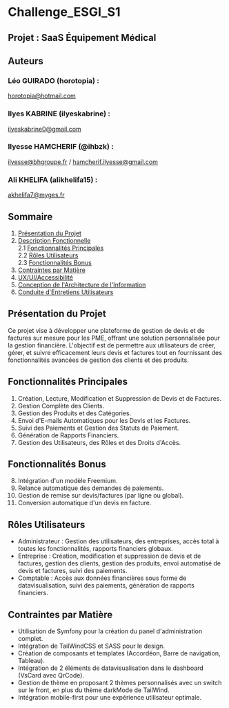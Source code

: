 # Challenge_ESGI_S1
## Projet : SaaS Équipement Médical  

## Auteurs
### Léo GUIRADO (horotopia) : 
horotopia@hotmail.com
### Ilyes KABRINE (ilyeskabrine) : 
ilyeskabrine0@gmail.com  
### Ilyesse HAMCHERIF (@ihbzk) : 
ilyesse@bhgroupe.fr / hamcherif.ilyesse@gmail.com
### Ali KHELIFA (alikhelifa15) : 
akhelifa7@myges.fr

## Sommaire
1. [Présentation du Projet](#présentation-du-projet)
2. [Description Fonctionnelle](#description-fonctionnelle)  
    2.1 [Fonctionnalités Principales](#fonctionnalités-principales)  
    2.2 [Rôles Utilisateurs](#rôles-utilisateurs)  
    2.3 [Fonctionnalités Bonus](#fonctionnalités-bonus)  
3. [Contraintes par Matière](#contraintes-par-matière)
4. [UX/UI/Accessibilité](#uxuiaccessibilité)
5. [Conception de l'Architecture de l'Information](#conception-de-larchitecture-de-linformation)
6. [Conduite d'Entretiens Utilisateurs](#conduite-dentretiens-utilisateurs)

## Présentation du Projet
Ce projet vise à développer une plateforme de gestion de devis et de factures sur mesure pour les PME, offrant une solution personnalisée pour la gestion financière. L'objectif est de permettre aux utilisateurs de créer, gérer, et suivre efficacement leurs devis et factures tout en fournissant des fonctionnalités avancées de gestion des clients et des produits. 

## Fonctionnalités Principales
1. Création, Lecture, Modification et Suppression de Devis et de Factures.
2. Gestion Complète des Clients.
3. Gestion des Produits et des Catégories.
4. Envoi d'E-mails Automatiques pour les Devis et les Factures.
5. Suivi des Paiements et Gestion des Statuts de Paiement.
6. Génération de Rapports Financiers.
7. Gestion des Utilisateurs, des Rôles et des Droits d'Accès.

## Fonctionnalités Bonus
8. Intégration d'un modèle Freemium.
9. Relance automatique des demandes de paiements.
10. Gestion de remise sur devis/factures (par ligne ou global).
11. Conversion automatique d'un devis en facture.

## Rôles Utilisateurs
- Administrateur : Gestion des utilisateurs, des entreprises, accès total à toutes les fonctionnalités, rapports financiers globaux.
- Entreprise : Création, modification et suppression de devis et de factures, gestion des clients, gestion des produits, envoi automatisé de devis et factures, suivi des paiements.
- Comptable : Accès aux données financières sous forme de datavisualisation, suivi des paiements, génération de rapports financiers.

## Contraintes par Matière
- Utilisation de Symfony pour la création du panel d'administration complet.
- Intégration de TailWindCSS et SASS pour le design.
- Création de composants et templates (Accordéon, Barre de navigation, Tableau).
- Intégration de 2 éléments de datavisualisation dans le dashboard (VsCard avec QrCode).
- Gestion de thème en proposant 2 thèmes personnalisés avec un switch sur le front, en plus du thème darkMode de TailWind.
- Intégration mobile-first pour une expérience utilisateur optimale.
